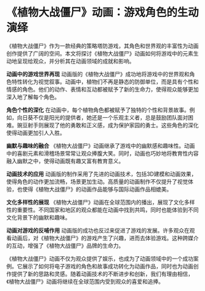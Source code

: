 # 《植物大战僵尸》动画：游戏角色的生动演绎

《植物大战僵尸》作为一款经典的策略塔防游戏，其角色和世界观的丰富性为动画创作提供了广阔的空间。本文将探讨《植物大战僵尸》动画如何将游戏中的元素生动地呈现给观众，并分析其在动画领域的成就和影响。

**动画中的游戏世界再现**
动画版的《植物大战僵尸》成功地将游戏中的世界观和角色特性转化为视觉叙事。动画中，植物们不再是静态的防御单位，而是具有个性和情感的角色。他们的动作、表情和互动都被赋予了新的生命力，使得观众能够更加深入地了解每个角色。

**角色个性的深化**
在动画中，每个植物角色都被赋予了独特的个性和背景故事。例如，向日葵不仅是阳光的提供者，她还是一个乐观主义者，总是鼓励团队面对困难。豌豆射手则展现了他的勇敢和正义感，成为保护家园的勇士。这些角色的深化使得动画更加引人入胜。

**幽默与趣味的融合**
《植物大战僵尸》动画继承了游戏中的幽默感和趣味性。动画中的喜剧元素和滑稽场景常常让观众捧腹大笑。同时，动画也巧妙地将教育性内容融入幽默之中，使得动画既有趣又富有教育意义。

**动画技术的应用**
动画版的制作采用了先进的动画技术，包括3D建模和动画效果，使得角色的动作更加流畅，场景更加生动。高质量的动画制作不仅提升了视觉体验，也使得《植物大战僵尸》的动画作品能够与国际动画作品相媲美。

**文化多样性的展现**
《植物大战僵尸》动画在全球范围内的播出，展现了文化多样性的重要性。不同国家和地区的观众都能在动画中找到共鸣，同时也能体验到不同文化背景下的幽默和趣味。

**动画对游戏的反哺作用**
动画版的成功也反过来促进了游戏的发展。许多观众在观看动画后，对《植物大战僵尸》的游戏产生了兴趣，进而去体验游戏。这种跨媒介的互动，增强了《植物大战僵尸》品牌的生命力。

《植物大战僵尸》动画不仅为观众提供了娱乐，也成为了动画领域中的一个成功案例。它展示了如何将电子游戏的角色和故事成功转化为动画作品，同时也为动画创作提供了新的思路和灵感。随着动画技术的不断进步和创新，我们有理由相信，《植物大战僵尸》动画将继续在全球范围内受到观众的喜爱和追捧。